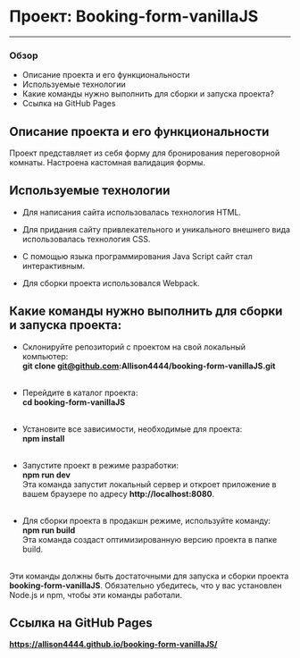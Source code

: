 # Проект: Booking-form-vanillaJS

---

### Обзор

- Описание проекта и его функциональности
- Используемые технологии
- Какие команды нужно выполнить для сборки и запуска проекта?
- Ссылка на GitHub Pages

## Описание проекта и его функциональности

Проект представляет из себя форму для бронирования переговорной комнаты. Настроена кастомная валидация формы.

## Используемые технологии

- Для написания сайта использовалась технология HTML.

- Для придания сайту привлекательного и уникального внешнего вида использовалась технология CSS.

- С помощью языка программирования Java Script сайт стал интерактивным.

- Для сборки проекта использовался Webpack.

## Какие команды нужно выполнить для сборки и запуска проекта:

- Склонируйте репозиторий с проектом на свой локальный компьютер:<br>**git clone git@github.com:Allison4444/booking-form-vanillaJS.git**<br><br>

- Перейдите в каталог проекта:<br>**cd booking-form-vanillaJS**<br><br>

- Установите все зависимости, необходимые для проекта:<br>**npm install**<br><br>

- Запустите проект в режиме разработки:<br>**npm run dev**<br>Эта команда запустит локальный сервер и откроет приложение в вашем браузере по адресу **http://localhost:8080**.<br><br>

- Для сборки проекта в продакшн режиме, используйте команду:<br>**npm run build**<br>Эта команда создаст оптимизированную версию проекта в папке build.<br><br>

Эти команды должны быть достаточными для запуска и сборки проекта **booking-form-vanillaJS**. Обязательно убедитесь, что у вас установлен Node.js и npm, чтобы эти команды работали.

## Ссылка на GitHub Pages

**https://allison4444.github.io/booking-form-vanillaJS/**

